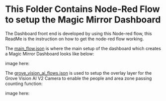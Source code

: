 # This Folder Contains Node-Red Flow to setup the Magic Mirror Dashboard

The Dashboard front end is developed by using this Node-red flow, this ReadMe is the instruction on how to get the node-red flow working.

The [main_flow.json]() is where the main setup of the dashboard which creates a Magic Mirror Dashboard looks like below:

image here:

The [grove_vision_ai_flows.json]() is used to setup the overlay layer for the Grove Vision AI V2 Camera to enable the people and area zone passing counting function:

image here:

